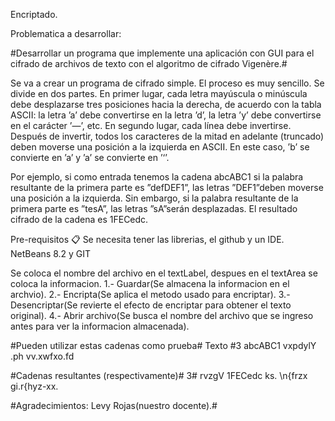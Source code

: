 Encriptado.

Problematica a desarrollar:

#Desarrollar un programa que implemente una aplicación con GUI para el cifrado de archivos de texto con el algoritmo de cifrado Vigenère.#

Se va a crear un programa de cifrado simple. El proceso es muy sencillo. Se divide en dos partes.
 En primer lugar, cada letra mayúscula o minúscula debe desplazarse tres posiciones
hacia la derecha, de acuerdo con la tabla ASCII: la letra ’a’ debe convertirse en la letra
’d’, la letra ’y’ debe convertirse en el carácter ’—’, etc. En segundo lugar, cada línea debe
invertirse. Después de invertir, todos los caracteres de la mitad en adelante (truncado) deben
moverse una posición a la izquierda en ASCII. En este caso, ’b’ se convierte en ’a’ y ’a’ se
convierte en ’‘’.

Por ejemplo, si como entrada tenemos la cadena abcABC1 si la palabra resultante de la
primera parte es ”defDEF1”, las letras ”DEF1”deben moverse una posición a la izquierda.
Sin embargo, si la palabra resultante de la primera parte es ”tesA”, las letras ”sA”serán
desplazadas. El resultado cifrado de la cadena es 1FECedc.

Pre-requisitos 📋
Se necesita tener las librerias, el github y un IDE.
NetBeans 8.2 y GIT

Se coloca el nombre del archivo en el textLabel, despues en el textArea se coloca la informacion.
1.- Guardar(Se almacena la informacion en el archvio).
2.- Encripta(Se aplica el metodo usado para encriptar).
3.- Desencriptar(Se revierte el efecto de encriptar para obtener el texto original).
4.- Abrir archivo(Se busca el nombre del archivo que se ingreso antes para ver la informacion almacenada).

#Pueden utilizar estas cadenas como prueba#
Texto #3
abcABC1
vxpdylY .ph
vv.xwfxo.fd
	
#Cadenas resultantes (respectivamente)#
3# rvzgV
1FECedc
ks. \n{frzx
gi.r{hyz-xx.

#Agradecimientos: Levy Rojas(nuestro docente).#






